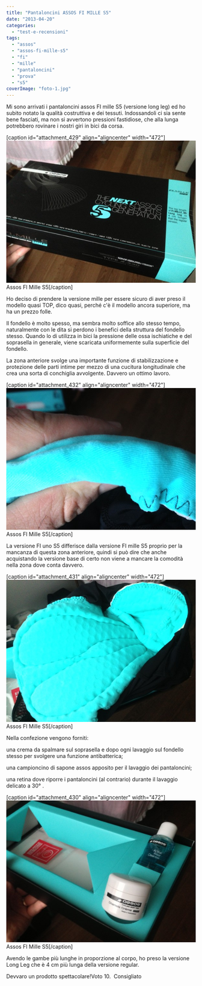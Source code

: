 ```yaml
---
title: "Pantaloncini ASSOS FI MILLE S5"
date: "2013-04-20"
categories: 
  - "test-e-recensioni"
tags: 
  - "assos"
  - "assos-fi-mille-s5"
  - "fi"
  - "mille"
  - "pantaloncini"
  - "prova"
  - "s5"
coverImage: "foto-1.jpg"
---
```


Mi sono arrivati i pantaloncini assos FI mille S5 (versione long leg) ed ho subito notato la qualità costruttiva e dei tessuti. Indossandoli ci sia sente bene fasciati, ma non si avvertono pressioni fastidiose, che alla lunga potrebbero rovinare i nostri giri in bici da corsa.

\[caption id="attachment\_429" align="aligncenter" width="472"\][![Assos FI Mille S5](images/foto-1-590x442.jpg)](http://alexdelli.it/wp-content/uploads/2013/04/foto-1.jpg) Assos FI Mille S5\[/caption\]

Ho deciso di prendere la versione mille per essere sicuro di aver preso il modello quasi TOP, dico quasi, perché c'è il modello ancora superiore, ma ha un prezzo folle.

Il fondello è molto spesso, ma sembra molto soffice allo stesso tempo, naturalmente con le dita si perdono i benefici della struttura del fondello stesso. Quando lo di utilizza in bici la pressione delle ossa ischiatiche e del soprasella in generale, viene scaricata uniformemente sulla superficie del fondello.

La zona anteriore svolge una importante funzione di stabilizzazione e protezione delle parti intime per mezzo di una cucitura longitudinale che crea una sorta di conchiglia avvolgente. Davvero un ottimo lavoro.

\[caption id="attachment\_432" align="aligncenter" width="472"\][![Assos FI Mille S5](images/foto-4-590x442.jpg)](http://alexdelli.it/wp-content/uploads/2013/04/foto-4.jpg) Assos FI Mille S5\[/caption\]

La versione FI uno S5 differisce dalla versione FI mille S5 proprio per la mancanza di questa zona anteriore, quindi si può dire che anche acquistando la versione base di certo non viene a mancare la comodità nella zona dove conta davvero.

\[caption id="attachment\_431" align="aligncenter" width="472"\][![Assos FI Mille S5](images/foto-3-590x442.jpg)](http://alexdelli.it/wp-content/uploads/2013/04/foto-3.jpg) Assos FI Mille S5\[/caption\]

Nella confezione vengono forniti:

una crema da spalmare sul soprasella e dopo ogni lavaggio sul fondello stesso per svolgere una funzione antibatterica;

una campioncino di sapone assos apposito per il lavaggio dei pantaloncini;

una retina dove riporre i pantaloncini (al contrario) durante il lavaggio delicato a 30° .

\[caption id="attachment\_430" align="aligncenter" width="472"\][![Assos FI Mille S5](images/foto-2-590x442.jpg)](http://alexdelli.it/wp-content/uploads/2013/04/foto-2.jpg) Assos FI Mille S5\[/caption\]

Avendo le gambe più lunghe in proporzione al corpo, ho preso la versione Long Leg che è 4 cm più lunga della versione regular.

Devvaro un prodotto spettacolare!Voto 10.  Consigliato
